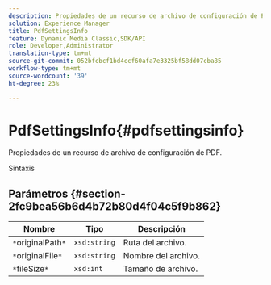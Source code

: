 ```yaml
---
description: Propiedades de un recurso de archivo de configuración de PDF.
solution: Experience Manager
title: PdfSettingsInfo
feature: Dynamic Media Classic,SDK/API
role: Developer,Administrator
translation-type: tm+mt
source-git-commit: 052bfcbcf1bd4ccf60afa7e3325bf58dd07cba85
workflow-type: tm+mt
source-wordcount: '39'
ht-degree: 23%

---
```



# PdfSettingsInfo{#pdfsettingsinfo}

Propiedades de un recurso de archivo de configuración de PDF.

Sintaxis

## Parámetros {#section-2fc9bea56b6d4b72b80d4f04c5f9b862}

| Nombre | Tipo | Descripción |
|---|---|---|
| `*`originalPath`*` | `xsd:string` | Ruta del archivo. |
| `*`originalFile`*` | `xsd:string` | Nombre del archivo. |
| `*`fileSize`*` | `xsd:int` | Tamaño de archivo. |


